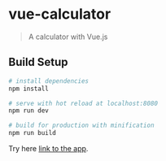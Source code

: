 # vue-calculator

> A calculator with Vue.js

## Build Setup

``` bash
# install dependencies
npm install

# serve with hot reload at localhost:8080
npm run dev

# build for production with minification
npm run build
```

Try here [link to the app](https://carlosequirozv.github.io/vue-calculator/).
